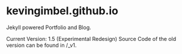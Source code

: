kevingimbel.github.io
=====================

Jekyll powered Portfolio and Blog. 


Current Version: 1.5 (Experimental Redesign)
Source Code of the old version can be found in /_v1.
